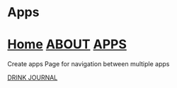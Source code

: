 # Apps

# [Home](https://jalen-dunlap.github.io/) [ABOUT](https://jalen-dunlap.github.io/about.html) [APPS](https://jalen-dunlap.github.io/apps.html)


Create apps Page for navigation between multiple apps

[DRINK JOURNAL]()
